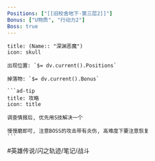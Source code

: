 ```yaml
---
Positions: ["[[旧校舍地下·第三层2]]"]
Bonus: ["U物质", "行动力2"]
Boss: true
---
```

````ad-danger
title: (Name:: "深渊恶魔")
icon: skull

出现位置: `$= dv.current().Positions`

掉落物: `$= dv.current().Bonus`

```ad-tip
title: 攻略
icon: title

调查情报后, 优先用S技解决一个

慢慢磨即可, 注意BOSS的攻击带有炎伤, 高难度下要注意恢复
```
````

#英雄传说/闪之轨迹/笔记/战斗